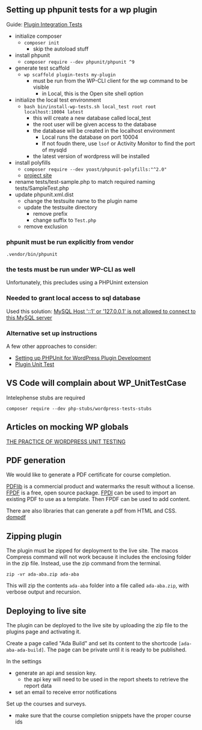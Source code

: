 ## Setting up phpunit tests for a wp plugin

Guide: [Plugin Integration Tests](https://make.wordpress.org/cli/handbook/misc/plugin-unit-tests/)

- initialize composer
  - `composer init`
    - skip the autoload stuff
- install phpunit
  - `composer require --dev phpunit/phpunit ^9`
- generate test scaffold
  - `wp scaffold plugin-tests my-plugin`
    - must be run from the WP-CLI client for the wp command to be visible
      - in Local, this is the Open site shell option
- initialize the local test environment
  - `bash bin/install-wp-tests.sh local_test root root localhost:10004 latest`
    - this will create a new database called local_test
    - the root user will be given access to the database
    - the database will be created in the localhost environment
      - Local runs the database on port 10004
      - If not foudn there, use `lsof` or Activity Monitor to find the port of mysqld
    - the latest version of wordpress will be installed
- install polyfills
  - `composer require --dev yoast/phpunit-polyfills:"^2.0"`
  - [project site](https://github.com/Yoast/PHPUnit-Polyfills)
- rename tests/test-sample.php to match required naming tests/SampleTest.php
- update phpunit.xml.dist
  - change the testsuite name to the plugin name
  - update the testsuite directory
    - remove prefix
    - change suffix to `Test.php`
  - remove exclusion

### phpunit must be run explicitly from vendor

`.vendor/bin/phpunit`

### the tests must be run under WP-CLI as well

Unfortunately, this precludes using a PHPUnint extension

### Needed to grant local access to sql database

Used this solution: [MySQL Host '::1' or '127.0.0.1' is not allowed to connect to this MySQL server](https://stackoverflow.com/questions/44871109/mysql-host-1-or-127-0-0-1-is-not-allowed-to-connect-to-this-mysql-server#answer-67574175)

### Alternative set up instructions

A few other approaches to consider:
- [Setting up PHPUnit for WordPress Plugin Development](https://www.smashingmagazine.com/2017/12/automated-testing-wordpress-plugins-phpunit/)
- [Plugin Unit Test](https://www.codetab.org/tutorial/wordpress-plugin-development/unit-test/plugin-unit-testing/)

## VS Code will complain about WP_UnitTestCase

Intelephense stubs are required

`composer require --dev php-stubs/wordpress-tests-stubs`

## Articles on mocking WP globals

[THE PRACTICE OF WORDPRESS UNIT TESTING](https://wp-punk.com/the-practice-of-wordpress-unit-testing/)

## PDF generation

We would like to generate a PDF certificate for course completion.

[PDFlib](https://www.pdflib.com/) is a commercial product and watermarks the result without a license.
[FPDF](http://www.fpdf.org/) is a free, open source package.
[FPDI](https://www.setasign.com/products/fpdi/about) can be used to import an existing PDF to use as a template. Then FPDF can be used to add content.

There are also libraries that can generate a pdf from HTML and CSS.
[dompdf](https://github.com/dompdf/dompdf)

## Zipping plugin

The plugin must be zipped for deployment to the live site. The macos Compress command will not work because it includes the enclosing folder in the zip file. Instead, use the zip command from the terminal.

`zip -vr ada-aba.zip ada-aba`

This will zip the contents `ada-aba` folder into a file called `ada-aba.zip`, with verbose output and recursion.

## Deploying to live site

The plugin can be deployed to the live site by uploading the zip file to the plugins page and activating it.

Create a page called "Ada Build" and set its content to the shortcode `[ada-aba-ada-build]`. The page can be private until it is ready to be published.

In the settings
- generate an api and session key.
  - the api key will need to be used in the report sheets to retrieve the report data
- set an email to receive error notifications

Set up the courses and surveys.
- make sure that the course completion snippets have the proper course ids

